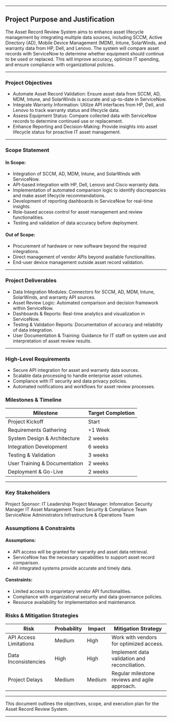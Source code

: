 

---

## Project Purpose and Justification

The Asset Record Review System aims to enhance asset lifecycle management by integrating multiple data sources, including SCCM, Active Directory (AD), Mobile Device Management (MDM), Intune, SolarWinds, and warranty data from HP, Dell, and Lenovo. The system will compare asset records with ServiceNow to determine whether equipment should continue to be used or replaced. This will improve accuracy, optimize IT spending, and ensure compliance with organizational policies.

---

### Project Objectives

* Automate Asset Record Validation: Ensure asset data from SCCM, AD, MDM, Intune, and SolarWinds is accurate and up-to-date in ServiceNow.
* Integrate Warranty Information: Utilize API interfaces from HP, Dell, and Lenovo to track warranty status and lifecycle data.
* Assess Equipment Status: Compare collected data with ServiceNow records to determine continued use or replacement.
* Enhance Reporting and Decision-Making: Provide insights into asset lifecycle status for proactive IT asset management.

---

### Scope Statement

#### In Scope:

* Integration of SCCM, AD, MDM, Intune, and SolarWinds with ServiceNow.
* API-based integration with HP, Dell, Lenovo and Cisco warranty data.
* Implementation of automated comparison logic to identify discrepancies and make asset lifecycle recommendations.
* Development of reporting dashboards in ServiceNow for real-time insights.
* Role-based access control for asset management and review functionalities.
* Testing and validation of data accuracy before deployment.

#### Out of Scope:

* Procurement of hardware or new software beyond the required integrations.
* Direct management of vendor APIs beyond available functionalities.
* End-user device management outside asset record validation.

---

### Project Deliverables

* Data Integration Modules: Connectors for SCCM, AD, MDM, Intune, SolarWinds, and warranty API sources.
* Asset Review Logic: Automated comparison and decision framework within ServiceNow.
* Dashboards & Reports: Real-time analytics and visualization in ServiceNow.
* Testing & Validation Reports: Documentation of accuracy and reliability of data integration.
* User Documentation & Training: Guidance for IT staff on system use and interpretation of asset review results.

---

### High-Level Requirements

* Secure API integration for asset and warranty data sources.
* Scalable data processing to handle enterprise asset volumes.
* Compliance with IT security and data privacy policies.
* Automated notifications and workflows for asset review processes.

### Milestones & Timeline

| Milestone | Target Completion |
|-----------|-------------------|
| Project Kickoff | Start |
| Requirements Gathering | +1 Week |
| System Design & Architecture | 2 weeks |
| Integration Development | 6 weeks |
| Testing & Validation | 3 weeks |
| User Training & Documentation | 2 weeks |
| Deployment & Go-Live | 2 weeks | 

---

### Key Stakeholders

Project Sponsor: IT Leadership
Project Manager: Infomration Security Manager
IT Asset Management Team
Security & Compliance Team
ServiceNow Administrators
Infrastructure & Operations Team

### Assumptions & Constraints

#### Assumptions:

* API access will be granted for warranty and asset data retrieval.
* ServiceNow has the necessary capabilities to support asset record comparison.
* All integrated systems provide accurate and timely data.

#### Constraints:

* Limited access to proprietary vendor API functionalities.
* Compliance with organizational security and data governance policies.
* Resource availability for implementation and maintenance.

### Risks & Mitigation Strategies

| Risk | Probability | Impact | Mitigation Strategy |
|------|-------------|--------|---------------------|
| API Access Limitations | Medium | High | Work with vendors for optimized access. |
| Data Inconsistencies | High | High | Implement data validation and reconciliation. |
| Project Delays | Medium | Medium | Regular milestone reviews and agile approach.| 

---


This document outlines the objectives, scope, and execution plan for the Asset Record Review System.

---

